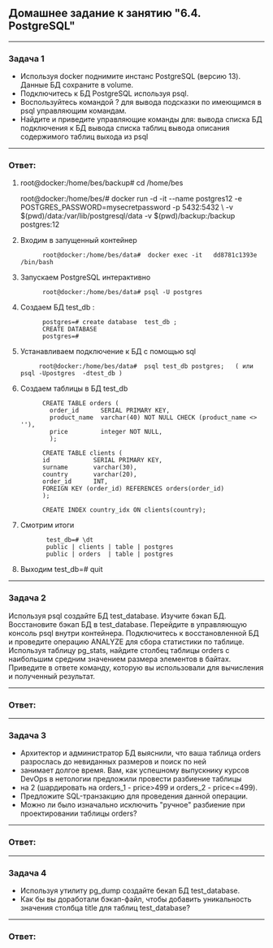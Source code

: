 ## Домашнее задание к занятию "6.4. PostgreSQL"


---
### Задача 1

- Используя docker поднимите инстанс PostgreSQL (версию 13). Данные БД сохраните в volume.
- Подключитесь к БД PostgreSQL используя psql.
- Воспользуйтесь командой \? для вывода подсказки по имеющимся в psql управляющим командам.
- Найдите и приведите управляющие команды для:
    вывода списка БД
    подключения к БД
    вывода списка таблиц
    вывода описания содержимого таблиц
    выхода из psql

---
### Ответ:

1) root@docker:/home/bes/backup# cd /home/bes

      root@docker:/home/bes/#  docker run -d -it    --name postgres12   -e POSTGRES_PASSWORD=mysecretpassword   -p 5432:5432  \ 
      -v $(pwd)/data:/var/lib/postgresql/data   -v $(pwd)/backup:/backup   postgres:12 

2) Входим в запущенный контейнер

             root@docker:/home/bes/data#  docker exec -it   dd8781c1393e  /bin/bash

3) Запускаем PostgreSQL интерактивно 
   
             root@docker:/home/bes/data# psql -U postgres

4) Создаем  БД test_db :
            
             postgres=# create database  test_db ;
             CREATE DATABASE
             postgres=#

5) Устанавливаем подключение к БД с помощью sql 

            root@docker:/home/bes/data#  psql test_db postgres;   ( или psql -Upostgres  -dtest_db )

6) Создаем таблицы в БД test_db

             CREATE TABLE orders ( 
               order_id      SERIAL PRIMARY KEY,  
               product_name  varchar(40) NOT NULL CHECK (product_name <> ''),  
               price         integer NOT NULL,
               );
        
             CREATE TABLE clients (
             id            SERIAL PRIMARY KEY,   
             surname       varchar(30),   
             country       varchar(20),    
             order_id      INT, 
             FOREIGN KEY (order_id) REFERENCES orders(order_id)                 
             );
           
             CREATE INDEX country_idx ON clients(country);

7) Смотрим итоги

              test_db=# \dt
              public | clients | table | postgres
              public | orders  | table | postgres
8) Выходим 
              test_db=# quit


---
### Задача 2
Используя psql создайте БД test_database.
Изучите бэкап БД.
Восстановите бэкап БД в test_database.
Перейдите в управляющую консоль psql внутри контейнера.
Подключитесь к восстановленной БД и проведите операцию ANALYZE для сбора статистики по таблице.
Используя таблицу pg_stats, найдите столбец таблицы orders с наибольшим средним значением размера элементов в байтах.
Приведите в ответе команду, которую вы использовали для вычисления и полученный результат.


---
### Ответ:


---
### Задача 3
- Архитектор и администратор БД выяснили, что ваша таблица orders разрослась до невиданных размеров и поиск по ней 
- занимает долгое время. Вам, как успешному выпускнику курсов DevOps в нетологии предложили провести разбиение таблицы 
- на 2 (шардировать на orders_1 - price>499 и orders_2 - price<=499).
- Предложите SQL-транзакцию для проведения данной операции.
- Можно ли было изначально исключить "ручное" разбиение при проектировании таблицы orders?


---
### Ответ:


---
### Задача 4

- Используя утилиту pg_dump создайте бекап БД test_database.
- Как бы вы доработали бэкап-файл, чтобы добавить уникальность значения столбца title для таблиц test_database?


---
### Ответ:

